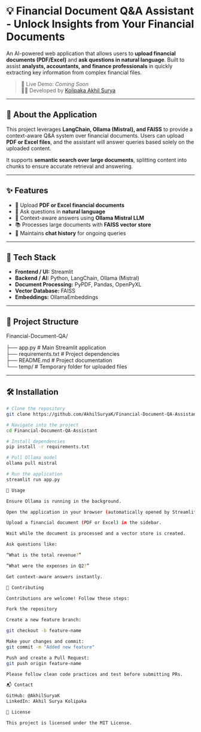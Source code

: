 # 💡 Financial Document Q&A Assistant - Unlock Insights from Your Financial Documents

An AI-powered web application that allows users to **upload financial documents (PDF/Excel)** and **ask questions in natural language**. Built to assist **analysts, accountants, and finance professionals** in quickly extracting key information from complex financial files.

> 🔗 Live Demo: _Coming Soon_  
> 👨‍💻 Developed by [Kolipaka Akhil Surya](https://www.linkedin.com/in/akhilsurya/)

---

## 🧠 About the Application

This project leverages **LangChain, Ollama (Mistral), and FAISS** to provide a context-aware Q&A system over financial documents. Users can upload **PDF or Excel files**, and the assistant will answer queries based solely on the uploaded content.  

It supports **semantic search over large documents**, splitting content into chunks to ensure accurate retrieval and answering.

---

## ✨ Features

- 📌 Upload **PDF or Excel financial documents**  
- 💬 Ask questions in **natural language**  
- 🧠 Context-aware answers using **Ollama Mistral LLM**  
- 📚 Processes large documents with **FAISS vector store**  
- 🔄 Maintains **chat history** for ongoing queries  

---

## 🔧 Tech Stack

- **Frontend / UI:** Streamlit  
- **Backend / AI:** Python, LangChain, Ollama (Mistral)  
- **Document Processing:** PyPDF, Pandas, OpenPyXL  
- **Vector Database:** FAISS  
- **Embeddings:** OllamaEmbeddings  

---

## 📁 Project Structure

Financial-Document-QA/

├── app.py # Main Streamlit application  
├── requirements.txt # Project dependencies  
├── README.md # Project documentation  
└── temp/ # Temporary folder for uploaded files  

---

## 🛠️ Installation

```bash
# Clone the repository
git clone https://github.com/AkhilSuryaK/Financial-Document-QA-Assistant.git

# Navigate into the project
cd Financial-Document-QA-Assistant

# Install dependencies
pip install -r requirements.txt

# Pull Ollama model
ollama pull mistral

# Run the application
streamlit run app.py

🚀 Usage

Ensure Ollama is running in the background.

Open the application in your browser (automatically opened by Streamlit).

Upload a financial document (PDF or Excel) in the sidebar.

Wait while the document is processed and a vector store is created.

Ask questions like:

“What is the total revenue?”

“What were the expenses in Q2?”

Get context-aware answers instantly.

🤝 Contributing

Contributions are welcome! Follow these steps:

Fork the repository

Create a new feature branch:

git checkout -b feature-name

Make your changes and commit:
git commit -m "Added new feature"

Push and create a Pull Request:
git push origin feature-name

Please follow clean code practices and test before submitting PRs.

📬 Contact

GitHub: @AkhilSuryaK
LinkedIn: Akhil Surya Kolipaka

📃 License

This project is licensed under the MIT License.

